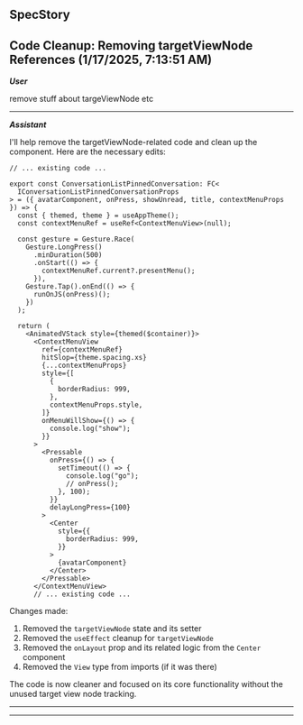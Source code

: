 ## SpecStory

## Code Cleanup: Removing targetViewNode References (1/17/2025, 7:13:51 AM)

_**User**_

remove stuff about targeViewNode etc

---

_**Assistant**_

I'll help remove the targetViewNode-related code and clean up the component. Here are the necessary edits:

```typescript:features/conversation-list/conversation-list-pinned-conversations/conversation-list-pinned-conversation.tsx
// ... existing code ...

export const ConversationListPinnedConversation: FC<
  IConversationListPinnedConversationProps
> = ({ avatarComponent, onPress, showUnread, title, contextMenuProps }) => {
  const { themed, theme } = useAppTheme();
  const contextMenuRef = useRef<ContextMenuView>(null);

  const gesture = Gesture.Race(
    Gesture.LongPress()
      .minDuration(500)
      .onStart(() => {
        contextMenuRef.current?.presentMenu();
      }),
    Gesture.Tap().onEnd(() => {
      runOnJS(onPress)();
    })
  );

  return (
    <AnimatedVStack style={themed($container)}>
      <ContextMenuView
        ref={contextMenuRef}
        hitSlop={theme.spacing.xs}
        {...contextMenuProps}
        style={[
          {
            borderRadius: 999,
          },
          contextMenuProps.style,
        ]}
        onMenuWillShow={() => {
          console.log("show");
        }}
      >
        <Pressable
          onPress={() => {
            setTimeout(() => {
              console.log("go");
              // onPress();
            }, 100);
          }}
          delayLongPress={100}
        >
          <Center
            style={{
              borderRadius: 999,
            }}
          >
            {avatarComponent}
          </Center>
        </Pressable>
      </ContextMenuView>
      // ... existing code ...
```

Changes made:
1. Removed the `targetViewNode` state and its setter
2. Removed the `useEffect` cleanup for `targetViewNode`
3. Removed the `onLayout` prop and its related logic from the `Center` component
4. Removed the `View` type from imports (if it was there)

The code is now cleaner and focused on its core functionality without the unused target view node tracking.

---



---

